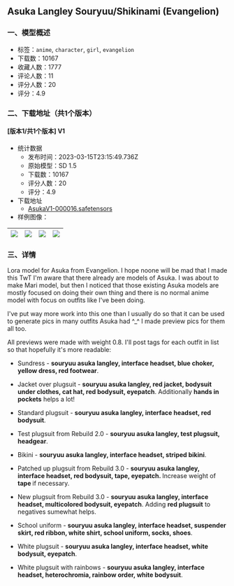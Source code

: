 ## Asuka Langley Souryuu/Shikinami (Evangelion)
### 一、模型概述

- 标签：`anime`, `character`, `girl`, `evangelion`
- 下载数：10167
- 收藏人数：1777
- 评论人数：11
- 评分人数：20
- 评分：4.9

### 二、下载地址（共1个版本）

#### [版本1/共1个版本] V1

- 统计数据
  - 发布时间：2023-03-15T23:15:49.736Z
  - 原始模型：SD 1.5
  - 下载数：10167
  - 评分人数：20
  - 评分：4.9
- 下载地址
  - [AsukaV1-000016.safetensors](https://civitai.com/api/download/models/23828)
- 样例图像：

| <img src="https://image.civitai.com/xG1nkqKTMzGDvpLrqFT7WA/67a5f2ad-cfda-457d-75a2-5a9c5081c800/width=450/258861.jpeg" /> | <img src="https://image.civitai.com/xG1nkqKTMzGDvpLrqFT7WA/afac03fa-4a23-4625-d3d7-52d7e0e30200/width=450/258870.jpeg" /> | <img src="https://image.civitai.com/xG1nkqKTMzGDvpLrqFT7WA/d908af16-b746-4d71-279e-2f9432373800/width=450/258869.jpeg" /> | <img src="https://image.civitai.com/xG1nkqKTMzGDvpLrqFT7WA/3a3a9265-f77b-4a18-cbcd-7755f6ee1900/width=450/258868.jpeg" /> |
| ---- | ---- | ---- | ---- |


### 三、详情
<p>Lora model for Asuka from Evangelion. I hope noone will be mad that I made this TwT I'm aware that there already are models of Asuka. I was about to make Mari model, but then I noticed that those existing Asuka models are mostly focused on doing their own thing and there is no normal anime model with focus on outfits like I've been doing.</p><p>I've put way more work into this one than I usually do so that it can be used to generate pics in many outfits Asuka had ^_^ I made preview pics for them all too.</p><p>All previews were made with weight 0.8. I'll post tags for each outfit in list so that hopefully it's more readable:</p><ul><li><p>Sundress - <strong>souryuu asuka langley, interface headset, blue choker, yellow dress, red footwear</strong>.</p></li><li><p>Jacket over plugsuit - <strong>souryuu asuka langley, red jacket, bodysuit under clothes, cat hat, red bodysuit, eyepatch</strong>. Additionally <strong>hands in pockets</strong> helps a lot!</p></li><li><p>Standard plugsuit - <strong>souryuu asuka langley, interface headset, red bodysuit</strong>.</p></li><li><p>Test plugsuit from Rebuild 2.0 - <strong>souryuu asuka langley, test plugsuit, headgear</strong>.</p></li><li><p>Bikini - <strong>souryuu asuka langley, interface headset, striped bikini</strong>.</p></li><li><p>Patched up plugsuit from Rebuild 3.0 - <strong>souryuu asuka langley, interface headset, red bodysuit, tape, eyepatch. </strong>Increase weight of <strong>tape </strong>if necessary.</p></li><li><p>New plugsuit from Rebuild 3.0 - <strong>souryuu asuka langley, interface headset, multicolored bodysuit, eyepatch</strong>. Adding <strong>red plugsuit</strong> to negatives sumewhat helps.</p></li><li><p>School uniform - <strong>souryuu asuka langley, interface headset, suspender skirt, red ribbon, white shirt, school uniform, socks, shoes</strong>.</p></li><li><p>White plugsuit - <strong>souryuu asuka langley, interface headset, white bodysuit, eyepatch</strong>.</p></li><li><p>White plugsuit with rainbows - <strong>souryuu asuka langley, interface headset, heterochromia, rainbow order, white bodysuit</strong>.</p></li></ul>